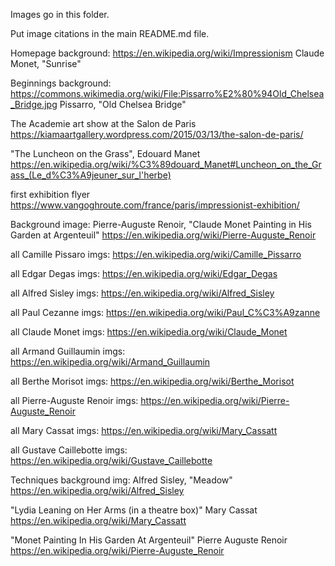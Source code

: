 
Images go in this folder.

Put image citations in the main README.md file.

Homepage background:
  https://en.wikipedia.org/wiki/Impressionism
  Claude Monet, "Sunrise"

Beginnings background:
  https://commons.wikimedia.org/wiki/File:Pissarro%E2%80%94Old_Chelsea_Bridge.jpg
  Pissarro, "Old Chelsea Bridge"

The Academie art show at the Salon de Paris
https://kiamaartgallery.wordpress.com/2015/03/13/the-salon-de-paris/

"The Luncheon on the Grass", Edouard Manet
https://en.wikipedia.org/wiki/%C3%89douard_Manet#Luncheon_on_the_Grass_(Le_d%C3%A9jeuner_sur_l'herbe)

first exhibition flyer
https://www.vangoghroute.com/france/paris/impressionist-exhibition/

Background image:
Pierre-Auguste Renoir, "Claude Monet Painting in His Garden at Argenteuil"
https://en.wikipedia.org/wiki/Pierre-Auguste_Renoir

all Camille Pissaro imgs:
https://en.wikipedia.org/wiki/Camille_Pissarro

all Edgar Degas imgs:
https://en.wikipedia.org/wiki/Edgar_Degas

all Alfred Sisley imgs:
https://en.wikipedia.org/wiki/Alfred_Sisley

all Paul Cezanne imgs:
https://en.wikipedia.org/wiki/Paul_C%C3%A9zanne

all Claude Monet imgs:
https://en.wikipedia.org/wiki/Claude_Monet

all Armand Guillaumin imgs:
https://en.wikipedia.org/wiki/Armand_Guillaumin

all Berthe Morisot imgs:
https://en.wikipedia.org/wiki/Berthe_Morisot

all Pierre-Auguste Renoir imgs:
https://en.wikipedia.org/wiki/Pierre-Auguste_Renoir

all Mary Cassat imgs:
https://en.wikipedia.org/wiki/Mary_Cassatt

all Gustave Caillebotte imgs:
https://en.wikipedia.org/wiki/Gustave_Caillebotte

Techniques background img:
Alfred Sisley, "Meadow"
https://en.wikipedia.org/wiki/Alfred_Sisley

"Lydia Leaning on Her Arms (in a theatre box)"
Mary Cassat
https://en.wikipedia.org/wiki/Mary_Cassatt

"Monet Painting In His Garden At Argenteuil"
Pierre Auguste Renoir
https://en.wikipedia.org/wiki/Pierre-Auguste_Renoir
